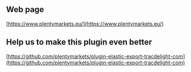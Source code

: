 ## Web page
 
[https://www.plentymarkets.eu/](https://www.plentymarkets.eu/)

## Help us to make this plugin even better

[https://github.com/plentymarkets/plugin-elastic-export-tracdelight-com](https://github.com/plentymarkets/plugin-elastic-export-tracdelight-com)
